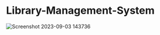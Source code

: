 # Library-Management-System 

![Screenshot 2023-09-03 143736](https://github.com/adityadongre/Library-Management-System/assets/55974718/24c2d5f7-583c-444f-851e-2b826ad01b4a)
